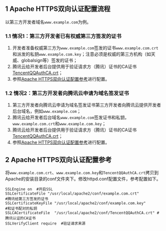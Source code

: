 ## 1 Apache HTTPS双向认证配置流程

以第三方开发者域名`www.example.com`为例。

### 1.1 情况1：第三方开发者已有权威第三方签发的证书
1. 开发者准备权威第三方为`www.example.com`签发的证书`www.example.com.crt`和派发的私钥`www.example.com.key`；注意必须是权威的第三方机构（如天威、globalsign等）签发的证书；
1. 腾讯云给开发者后台提供用于验证请求方（腾讯）证书的CA证书[TencentQQAuthCA.crt](http://share.weiyun.com/7d86303625fda66998bcc46f79320503)；
2. 参照[Apache HTTPS双向认证配置参考](#2-apache-https.E5.8F.8C.E5.90.91.E8.AE.A4.E8.AF.81.E9.85.8D.E7.BD.AE.E5.8F.82.E8.80.83)进行配置。

### 1.2 情况2：第三方开发者向腾讯云申请为域名签发证书

1. 第三方开发者向腾讯云申请为域名签发证书第三方开发者向腾讯云提供开发者后台域名，例如`www.example.com`；
1. 腾讯云给开发者后台域名`www.example.com`签发证书和私钥，`www.example.com.crt`和`www.example.com.key`；
1. 腾讯云给开发者后台提供用于验证请求方（腾讯）证书的CA证书[TencentQQAuthCA.crt](http://share.weiyun.com/7d86303625fda66998bcc46f79320503)；
2.  参照[Apache HTTPS双向认证配置参考](#2-apache-https.E5.8F.8C.E5.90.91.E8.AE.A4.E8.AF.81.E9.85.8D.E7.BD.AE.E5.8F.82.E8.80.83)进行配置。
	
## 2 Apache HTTPS双向认证配置参考

将`www.example.com.crt`、`www.example.com.key`和`TencentQQAuthCA.crt`拷贝到Apache的安装目录的conf文件夹下。修改httpd.conf配置文件，参考配置如下。
```
SSLEngine on  #开启SSL
SSLCertificateFile "/usr/local/apache2/conf/example.com.crt"            #腾讯给第三方签发的证书
SSLCertificateKeyFile "/usr/local/apache2/conf/example.com.key"         #和证书配对的私钥
SSLCACertificateFile  "/usr/local/apache2/conf/TencentQQAuthCA.crt" #腾讯认证的CA证书
SSLVerifyClient require  #验证请求来源
```